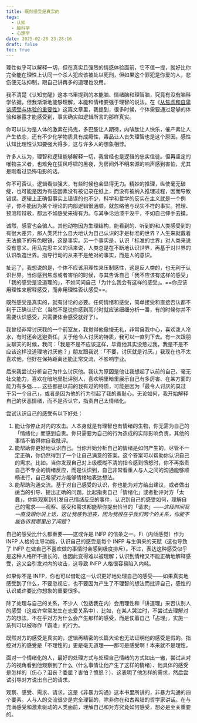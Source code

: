 ```yaml
---
title: 既然感受是真实的
tags:
  - 认知
  - 脑科学
  - 心理学
date: 2025-02-28 23:28:16
draft: false
toc: true
---
```


理性似乎可以解释一切，但在真实且强烈的情感体验面前，它不值一提，就好比你完全能在理性上认同一个杀人犯应该被处以死刑，但如果这个罪犯是你爱的人，悲伤便无法抑制，跟自己讲再多的道理也没用。

<!--more-->

我不清楚《认知觉醒》这本书里提到的本能脑、情绪脑和理智脑，究竟有没有脑科学依据，但我渐渐地能够理解，本能和情绪要强于理智的说法。在《[从焦虑和自卑谈感受与体验的重要性](/posts/从焦虑和自卑谈感受与体验的重要性/)》这篇文章里，我提到，很多时候，个体需要通过足够的体验和暴露才能感受到，事实确实如逻辑所言的那样真实。

你可以认为是人体的激素在捣鬼，多巴胺让人期待，内啡肽让人快乐，催产素让人产生依恋，还有不少化学物质具有成瘾性，毒品让人丧失理智也是这个原因。感性认知比理性认知要强大得多，这与许多人的想象相悖。

许多人认为，理智和逻辑能够解释一切，我曾经也是逻辑的忠实信徒。但再坚定的唯物主义者，也难免在狂风呼啸的黑夜，为房间外不明来源的响声感到害怕，尤其是刚看过恐怖电影的话。

你不可否认，逻辑看似强大，有些时候也会显得无力。精妙的推理，纵使毫无破绽，也可能是因为有些因素没有被记录在纸上，而没有被纳入推理过程，因而导致错误。逻辑上正确但事实上错误的也不少，科学和哲学的反实在主义就是一个例子，你不能因为某个理论的内部逻辑很通顺，就忽略他与现实不符的事实。推理、预测和辩驳，都远不如感受来得有力。与其争论油漆干没干，不如自己伸手去摸。

诚然，感官也会骗人。其他动物因为生理结构，能看到的、听到的和人类感受到的有很大差异，那人类凭什么自大地认为自己认识的才是标准的世界？人生来就戴着无法摘下的有色眼镜，这是事实。另一个事实是，认识「标准的世界」对人类来说没有意义。用马克思主义的话来说，人类总是在不断地认识世界，再基于对世界的认识改造世界。指导行动的从来不是绝对的事实，而是人的意识。

扯远了，我想说的是，个体不应该用理性来压制感性，这是反人类的，也无利于认识世界。当你感到焦虑或者害怕的时候，与其告诉自己「我不应该有这样的感受」「我的感受是没道理的」，不如问问自己「为什么我会有这样的感受」。==你应该用理性来解释感受，而非用理性否认感受==。

既然感受是真实的，就有讨论的必要。任何情绪和感受，简单接受和直接否认都不利于正确认识它（当然不是说你感到高兴时就应该细细分析一番，有的时候你并不需要认识感受，只需要体会感受就好了）。

我曾经非常讨厌我的一个前室友，我觉得他傲慢无礼，非常自我中心，喜欢泼人冷水，有时还会逃避责任。关于他令人讨厌的特质，我可以一直列下去。有一次跟朋友聊天的时候，我问：「我是不是不应该这样，毕竟他其实没惹过我，我是不是不应该这样没道理地讨厌他？」朋友跟我说：「不要，讨厌就是讨厌。」我现在也不太喜欢他，但好在保持距离还能正常交流，不影响学业。

后来我尝试分析自己为什么讨厌他。我认为原因是他让我想起了以前的自己，毫无社交能力，喜欢在暗地里批评别人，喜欢明里暗里展示自己有多厉害、在某方面的能力有多强…… 这些都是以前的我有过的特质，可能是因为「最令人讨厌的莫过于另一个自己」，或者是因为他的行为引起了我的羞耻心。无论如何，我开始解释自己的厌恶情绪，而不是否认它，指责自己太情绪化。

尝试认识自己的感受有以下好处：

1. 能让你停止对内的攻击。人本身就是有理智也有情绪的生物，你无需为自己的「情绪化」而感到自责。你只需要为自己的行为造成的实际影响负责，其他的事情不值得你自我批评。
2. 能帮助你更好地认识自己。当你开始分析自己的情绪是如何产生的，尽管不一定正确，你仍然得到了一个让自己满意的答案。这个答案可以帮助你认识自己的需求。比如，当你发现自己对上级模糊不清的指令感到愤怒时，你不再指责自己不专业的情绪反应，而是认识到，自己非常看重人与人之间的沟通能够顺畅进行，自己希望对方能够情绪地表达想法。
3. 能帮助沟通交流。基于对自己感受的认识，你也能为对方给出建议，或者做出适当的引导、提出正确的问题。比起指责自己「情绪化」或者批评对方「太蠢」，你能观察到引发自己情绪反应的事件，认识到自己的感受如何，理解自己的需求——观察、感受和需求都能帮你提出恰当的「请求」——*这段时间我一直没跟你说上话，这让我感到沮丧，因为我很在乎我们两个的关系，你能不能告诉我哪里出了问题*？

自己的感受比什么都重要——这或许是 INFP 的信条之一。Fi（内倾感觉）作为 INFP 人格的主导功能，认识自己的感受是每个 INFP 与生俱来的天赋（这也导致了 INFP 在做自己不喜欢做的事情时会感到极度排斥）。不过，表达这种感受似乎是这种人格所不擅长的，也因此变得难以被理解；认识到情绪又不能正确地解释感受，这又会引发对内的攻击，这导致 INFP 人格很容易陷入内耗。

如果你不是 INFP，你也可以借助这一认识更好地处理自己的感受——如果真实地感受到了什么，不要忽视它，也不要因为产生了不理智的想法而批评自己，感性的认识或许要比你想象的重要很多。

除了处理与自己的关系，不少人（包括我在内）会用理性和「讲道理」来否认别人的感受（这或许常常发生在恋爱关系中），比如，在某人哭泣时，不尝试去理解对方的想法，不在乎对方为什么会产生那样的感受，而是仗着自己「占理」，实施一系列可以被称作「霸凌」的行为。

既然对方的感受是真实的，逻辑再精密的长篇大论也无法证明他的感受是假的。指控对方的感受是「不理性的」更是毫无道理——那可是感受啊！本来就不是理性。

面对一个情绪化的人，最好的处理方式与处理自己情绪的方式如出一辙，尝试从对方的视角看到他观察到了什么（什么事情让他产生了这样的情绪）、他具体的感受是怎样的（伤心？沮丧？委屈？害怕？愤怒？）、这表明了他怎样的需求，然后尝试引导对方说出自己的请求。

观察、感受、需求、请求，这是《非暴力沟通》这本书里所讲的，非暴力沟通的四个要素。人与人的交流很少是完全理智的，除非你在和古希腊的哲学家讲话。在与充满感受和激素驱动的人类面前，理解自己和对方究竟如何感受，想必是至关重要的。